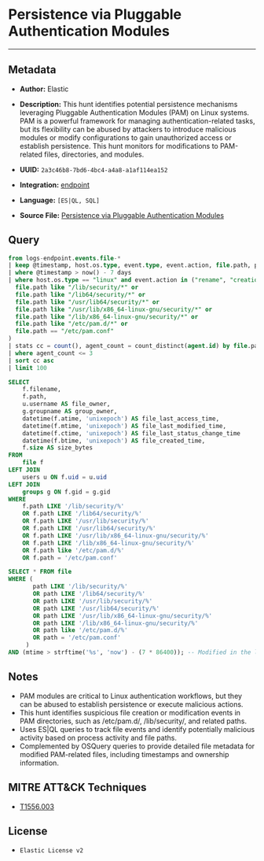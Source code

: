 # Persistence via Pluggable Authentication Modules

---

## Metadata

- **Author:** Elastic
- **Description:** This hunt identifies potential persistence mechanisms leveraging Pluggable Authentication Modules (PAM) on Linux systems. PAM is a powerful framework for managing authentication-related tasks, but its flexibility can be abused by attackers to introduce malicious modules or modify configurations to gain unauthorized access or establish persistence. This hunt monitors for modifications to PAM-related files, directories, and modules.

- **UUID:** `2a3c46b8-7bd6-4bc4-a4a8-a1af114ea152`
- **Integration:** [endpoint](https://docs.elastic.co/integrations/endpoint)
- **Language:** `[ES|QL, SQL]`
- **Source File:** [Persistence via Pluggable Authentication Modules](../queries/persistence_via_pluggable_authentication_module.toml)

## Query

```sql
from logs-endpoint.events.file-*
| keep @timestamp, host.os.type, event.type, event.action, file.path, process.executable, agent.id
| where @timestamp > now() - 7 days
| where host.os.type == "linux" and event.action in ("rename", "creation") and (
  file.path like "/lib/security/*" or
  file.path like "/lib64/security/*" or
  file.path like "/usr/lib64/security/*" or
  file.path like "/usr/lib/x86_64-linux-gnu/security/*" or
  file.path like "/lib/x86_64-linux-gnu/security/*" or
  file.path like "/etc/pam.d/*" or
  file.path == "/etc/pam.conf"
)
| stats cc = count(), agent_count = count_distinct(agent.id) by file.path, process.executable
| where agent_count <= 3
| sort cc asc
| limit 100
```

```sql
SELECT
    f.filename,
    f.path,
    u.username AS file_owner,
    g.groupname AS group_owner,
    datetime(f.atime, 'unixepoch') AS file_last_access_time,
    datetime(f.mtime, 'unixepoch') AS file_last_modified_time,
    datetime(f.ctime, 'unixepoch') AS file_last_status_change_time
    datetime(f.btime, 'unixepoch') AS file_created_time,
    f.size AS size_bytes
FROM
    file f
LEFT JOIN
    users u ON f.uid = u.uid
LEFT JOIN
    groups g ON f.gid = g.gid
WHERE
    f.path LIKE '/lib/security/%'
    OR f.path LIKE '/lib64/security/%'
    OR f.path LIKE '/usr/lib/security/%'
    OR f.path LIKE '/usr/lib64/security/%'
    OR f.path LIKE '/usr/lib/x86_64-linux-gnu/security/%'
    OR f.path LIKE '/lib/x86_64-linux-gnu/security/%'
    OR f.path like '/etc/pam.d/%'
    OR f.path = '/etc/pam.conf'
```

```sql
SELECT * FROM file
WHERE (
       path LIKE '/lib/security/%'
       OR path LIKE '/lib64/security/%'
       OR path LIKE '/usr/lib/security/%'
       OR path LIKE '/usr/lib64/security/%'
       OR path LIKE '/usr/lib/x86_64-linux-gnu/security/%'
       OR path LIKE '/lib/x86_64-linux-gnu/security/%'
       OR path like '/etc/pam.d/%'
       OR path = '/etc/pam.conf'
     )
AND (mtime > strftime('%s', 'now') - (7 * 86400)); -- Modified in the last 7 days
```

## Notes

- PAM modules are critical to Linux authentication workflows, but they can be abused to establish persistence or execute malicious actions.
- This hunt identifies suspicious file creation or modification events in PAM directories, such as /etc/pam.d/, /lib/security/, and related paths.
- Uses ES|QL queries to track file events and identify potentially malicious activity based on process activity and file paths.
- Complemented by OSQuery queries to provide detailed file metadata for modified PAM-related files, including timestamps and ownership information.

## MITRE ATT&CK Techniques

- [T1556.003](https://attack.mitre.org/techniques/T1556/003)

## License

- `Elastic License v2`
